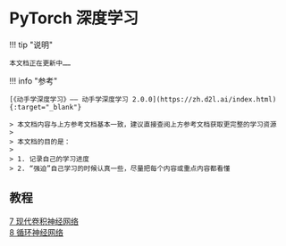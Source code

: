 # PyTorch 深度学习

!!! tip "说明"

    本文档正在更新中……

!!! info "参考"

    [《动手学深度学习》—— 动手学深度学习 2.0.0](https://zh.d2l.ai/index.html){:target="_blank"}

    > 本文档内容与上方参考文档基本一致，建议直接查阅上方参考文档获取更完整的学习资源
    >
    > 本文档的目的是：
    >
    > 1. 记录自己的学习进度
    > 2. “强迫”自己学习的时候认真一些，尽量把每个内容或重点内容都看懂

## 教程

[7 现代卷积神经网络](./ch7/ch7_1.md)<br/>
[8 循环神经网络](./ch8/ch8_1.md)